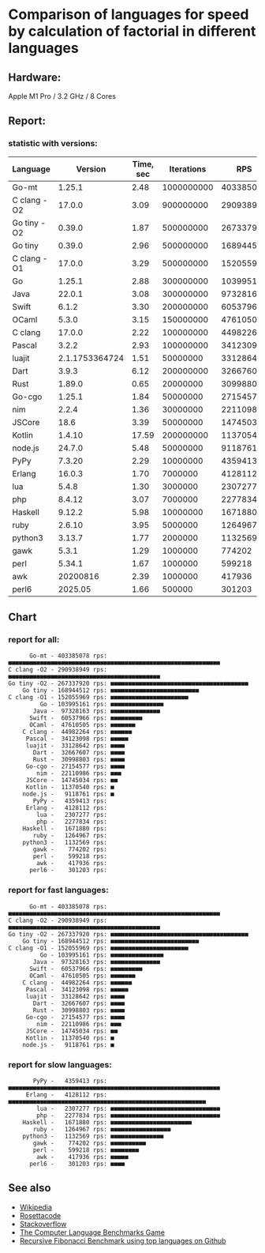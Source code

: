 Comparison of languages for speed by calculation of factorial in different languages
====================================================================================

Hardware:
---------
Apple M1 Pro / 3.2 GHz / 8 Cores


Report:
-------

### statistic with versions:

| Language    | Version        | Time, sec | Iterations | RPS       |
|-------------|----------------|-----------|------------|-----------|
|       Go-mt |         1.25.1 |      2.48 | 1000000000 | 403385078 |
| C clang -O2 |         17.0.0 |      3.09 |  900000000 | 290938949 |
| Go tiny -O2 |         0.39.0 |      1.87 |  500000000 | 267337920 |
|     Go tiny |         0.39.0 |      2.96 |  500000000 | 168944512 |
| C clang -O1 |         17.0.0 |      3.29 |  500000000 | 152055969 |
|          Go |         1.25.1 |      2.88 |  300000000 | 103995161 |
|        Java |         22.0.1 |      3.08 |  300000000 |  97328163 |
|       Swift |          6.1.2 |      3.30 |  200000000 |  60537966 |
|       OCaml |          5.3.0 |      3.15 |  150000000 |  47610505 |
|     C clang |         17.0.0 |      2.22 |  100000000 |  44982264 |
|      Pascal |          3.2.2 |      2.93 |  100000000 |  34123098 |
|      luajit | 2.1.1753364724 |      1.51 |   50000000 |  33128642 |
|        Dart |          3.9.3 |      6.12 |  200000000 |  32667607 |
|        Rust |         1.89.0 |      0.65 |   20000000 |  30998803 |
|      Go-cgo |         1.25.1 |      1.84 |   50000000 |  27154577 |
|         nim |          2.2.4 |      1.36 |   30000000 |  22110986 |
|      JSCore |           18.6 |      3.39 |   50000000 |  14745034 |
|      Kotlin |         1.4.10 |     17.59 |  200000000 |  11370540 |
|     node.js |         24.7.0 |      5.48 |   50000000 |   9118761 |
|        PyPy |         7.3.20 |      2.29 |   10000000 |   4359413 |
|      Erlang |         16.0.3 |      1.70 |    7000000 |   4128112 |
|         lua |          5.4.8 |      1.30 |    3000000 |   2307277 |
|         php |         8.4.12 |      3.07 |    7000000 |   2277834 |
|     Haskell |         9.12.2 |      5.98 |   10000000 |   1671880 |
|        ruby |         2.6.10 |      3.95 |    5000000 |   1264967 |
|     python3 |         3.13.7 |      1.77 |    2000000 |   1132569 |
|        gawk |          5.3.1 |      1.29 |    1000000 |    774202 |
|        perl |         5.34.1 |      1.67 |    1000000 |    599218 |
|         awk |       20200816 |      2.39 |    1000000 |    417936 |
|       perl6 |        2025.05 |      1.66 |     500000 |    301203 |

## Chart

### report for all:

          Go-mt - 403385078 rps: ■■■■■■■■■■■■■■■■■■■■■■■■■■■■■■■■■■■■■■■■■■■■■■■■■■■■■■■■■■■■
    C clang -O2 - 290938949 rps: ■■■■■■■■■■■■■■■■■■■■■■■■■■■■■■■■■■■■■■■■■■■
    Go tiny -O2 - 267337920 rps: ■■■■■■■■■■■■■■■■■■■■■■■■■■■■■■■■■■■■■■■
        Go tiny - 168944512 rps: ■■■■■■■■■■■■■■■■■■■■■■■■■
    C clang -O1 - 152055969 rps: ■■■■■■■■■■■■■■■■■■■■■■
             Go - 103995161 rps: ■■■■■■■■■■■■■■■
           Java -  97328163 rps: ■■■■■■■■■■■■■■
          Swift -  60537966 rps: ■■■■■■■■■
          OCaml -  47610505 rps: ■■■■■■■
        C clang -  44982264 rps: ■■■■■■
         Pascal -  34123098 rps: ■■■■■
         luajit -  33128642 rps: ■■■■
           Dart -  32667607 rps: ■■■■
           Rust -  30998803 rps: ■■■■
         Go-cgo -  27154577 rps: ■■■■
            nim -  22110986 rps: ■■■
         JSCore -  14745034 rps: ■■
         Kotlin -  11370540 rps: ■
        node.js -   9118761 rps: ■
           PyPy -   4359413 rps: 
         Erlang -   4128112 rps: 
            lua -   2307277 rps: 
            php -   2277834 rps: 
        Haskell -   1671880 rps: 
           ruby -   1264967 rps: 
        python3 -   1132569 rps: 
           gawk -    774202 rps: 
           perl -    599218 rps: 
            awk -    417936 rps: 
          perl6 -    301203 rps: 

### report for fast languages:

          Go-mt - 403385078 rps: ■■■■■■■■■■■■■■■■■■■■■■■■■■■■■■■■■■■■■■■■■■■■■■■■■■■■■■■■■■■■
    C clang -O2 - 290938949 rps: ■■■■■■■■■■■■■■■■■■■■■■■■■■■■■■■■■■■■■■■■■■■
    Go tiny -O2 - 267337920 rps: ■■■■■■■■■■■■■■■■■■■■■■■■■■■■■■■■■■■■■■■
        Go tiny - 168944512 rps: ■■■■■■■■■■■■■■■■■■■■■■■■■
    C clang -O1 - 152055969 rps: ■■■■■■■■■■■■■■■■■■■■■■
             Go - 103995161 rps: ■■■■■■■■■■■■■■■
           Java -  97328163 rps: ■■■■■■■■■■■■■■
          Swift -  60537966 rps: ■■■■■■■■■
          OCaml -  47610505 rps: ■■■■■■■
        C clang -  44982264 rps: ■■■■■■
         Pascal -  34123098 rps: ■■■■■
         luajit -  33128642 rps: ■■■■
           Dart -  32667607 rps: ■■■■
           Rust -  30998803 rps: ■■■■
         Go-cgo -  27154577 rps: ■■■■
            nim -  22110986 rps: ■■■
         JSCore -  14745034 rps: ■■
         Kotlin -  11370540 rps: ■
        node.js -   9118761 rps: ■

### report for slow languages:

           PyPy -   4359413 rps: ■■■■■■■■■■■■■■■■■■■■■■■■■■■■■■■■■■■■■■■■■■■■■■■■■■■■■■■■■■■■
         Erlang -   4128112 rps: ■■■■■■■■■■■■■■■■■■■■■■■■■■■■■■■■■■■■■■■■■■■■■■■■■■■■■■■■
            lua -   2307277 rps: ■■■■■■■■■■■■■■■■■■■■■■■■■■■■■■■
            php -   2277834 rps: ■■■■■■■■■■■■■■■■■■■■■■■■■■■■■■■
        Haskell -   1671880 rps: ■■■■■■■■■■■■■■■■■■■■■■■
           ruby -   1264967 rps: ■■■■■■■■■■■■■■■■■
        python3 -   1132569 rps: ■■■■■■■■■■■■■■■
           gawk -    774202 rps: ■■■■■■■■■■
           perl -    599218 rps: ■■■■■■■■
            awk -    417936 rps: ■■■■■
          perl6 -    301203 rps: ■■■■



See also
--------

  * [Wikipedia](http://en.wikipedia.org/wiki/Factorial)
  * [Rosettacode](http://rosettacode.org/wiki/Factorial)
  * [Stackoverflow](http://stackoverflow.com/questions/23930/factorial-algorithms-in-different-languages)
  * [The Computer Language Benchmarks Game](https://benchmarksgame-team.pages.debian.net/benchmarksgame/index.html)
  * [Recursive Fibonacci Benchmark using top languages on Github](https://github.com/drujensen/fib)
